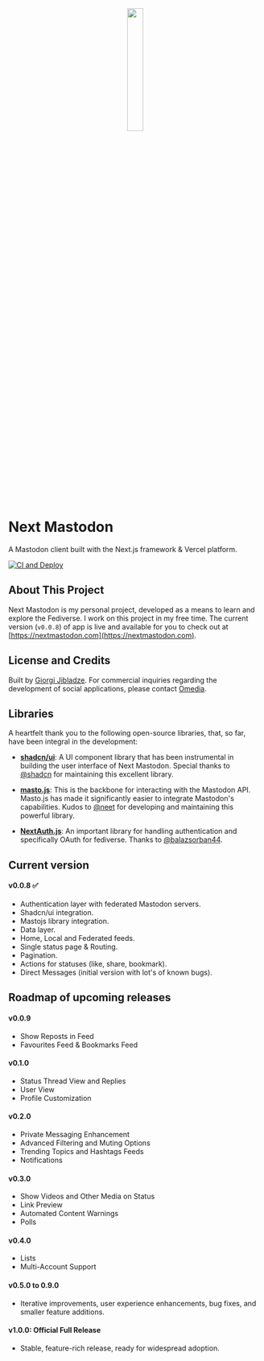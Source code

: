 <div align="center">
    <img src="https://github.com/jibla/next-mastodon/assets/475343/7a163a7b-420e-40b5-9b59-8ed00b38ac60" width="25%">
</div>

# Next Mastodon
A Mastodon client built with the Next.js framework & Vercel platform.

[![CI and Deploy](https://github.com/jibla/next-mastodon/actions/workflows/cicd.yaml/badge.svg)](https://github.com/jibla/next-mastodon/actions/workflows/cicd.yaml)

## About This Project
Next Mastodon is my personal project, developed as a means to learn and explore the Fediverse. I work on this project in my free time. The current version (`v0.0.8`) of app is live and available for you to check out at [https://nextmastodon.com](https://nextmastodon.com).

## License and Credits

Built by [Giorgi Jibladze](https://github.com/jibla/next-mastodon/blob/main/LICENSE). For commercial inquiries regarding the development of social applications, please contact [Omedia](https://omedia.dev).

## Libraries

A heartfelt thank you to the following open-source libraries, that, so far, have been integral in the development:

- **[shadcn/ui](https://github.com/shadcn/ui)**: A UI component library that has been instrumental in building the user interface of Next Mastodon. Special thanks to [@shadcn](https://github.com/shadcn) for maintaining this excellent library.

- **[masto.js](https://github.com/neet/masto.js)**: This is the backbone for interacting with the Mastodon API. Masto.js has made it significantly easier to integrate Mastodon's capabilities. Kudos to [@neet](https://github.com/neet) for developing and maintaining this powerful library.

- **[NextAuth.js](https://next-auth.js.org/)**: An important library for handling authentication and specifically OAuth for fediverse. Thanks to [@balazsorban44](https://github.com/balazsorban44).



## Current version

#### v0.0.8 ✅
- Authentication layer with federated Mastodon servers.
- Shadcn/ui integration.
- Mastojs library integration.
- Data layer.
- Home, Local and Federated feeds.
- Single status page & Routing.
- Pagination.
- Actions for statuses (like, share, bookmark).
- Direct Messages (initial version with lot's of known bugs).

## Roadmap of upcoming releases

#### v0.0.9
- Show Reposts in Feed
- Favourites Feed & Bookmarks Feed
#### v0.1.0
- Status Thread View and Replies
- User View
- Profile Customization
#### v0.2.0
- Private Messaging Enhancement
- Advanced Filtering and Muting Options
- Trending Topics and Hashtags Feeds
- Notifications
#### v0.3.0
- Show Videos and Other Media on Status
- Link Preview
- Automated Content Warnings
- Polls
#### v0.4.0
- Lists
- Multi-Account Support
#### v0.5.0 to 0.9.0
- Iterative improvements, user experience enhancements, bug fixes, and smaller feature additions.
#### v1.0.0: Official Full Release
- Stable, feature-rich release, ready for widespread adoption.
